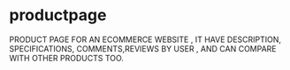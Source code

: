 # productpage
PRODUCT PAGE FOR AN ECOMMERCE WEBSITE , IT HAVE DESCRIPTION, SPECIFICATIONS, COMMENTS,REVIEWS BY USER , AND CAN COMPARE WITH OTHER PRODUCTS TOO.
